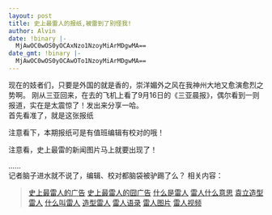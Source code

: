 ```yaml
---
layout: post
title: 史上最雷人的报纸,被雷到了别怪我!
author: Alvin
date: !binary |-
  MjAwOC0wOS0yOCAxNzo1NzoyMiArMDgwMA==
date_gmt: !binary |-
  MjAwOC0wOS0yOCAwOTo1NzoyMiArMDgwMA==
---
```

现在的妓者们，只要是外国的就是香的，崇洋媚外之风在我神州大地又愈演愈烈之势啊。
刚从三亚回来，在去的飞机上看了9月16日的《三亚晨报》，偶尔看到一则报道，实在是太震惊了！发出来分享一哈。    
首先看准了，就是这张报纸     
     
注意看下，本期报纸可是有值班编辑有校对的哦！     
     
注意看，史上最雷的新闻图片马上就要出现了！     
     
......     
记者脑子进水就不说了，编辑、校对都脑袋被驴踢了么？
相关内容：
<blockquote>
<a href="http://www.baidu.com/s?wd=%CA%B7%C9%CF%D7%EE%C0%D7%C8%CB%B5%C4%B9%E3%B8%E6&lm=0&si=&rn=10&ie=gb2312&ct=0&cl=3&f=1&rsp=0&oq=%CA%B7%C9%CF%D7%EE%C0%D7%C8%CB%B5%C4%B1%A8%D6%BD%2C%B1%BB%C0%D7%B5%BD%C1%CB%B1%F0%B9%D6%CE%D2">史上最雷人的广告</a>       
<a href="http://www.baidu.com/s?wd=%CA%B7%C9%CF%D7%EE%C0%D7%C8%CB%B5%C4%87%E5%B9%E3%B8%E6&lm=0&si=&rn=10&ie=gb2312&ct=0&cl=3&f=1&rsp=1&oq=%CA%B7%C9%CF%D7%EE%C0%D7%C8%CB%B5%C4%B1%A8%D6%BD%2C%B1%BB%C0%D7%B5%BD%C1%CB%B1%F0%B9%D6%CE%D2">史上最雷人的囧广告</a>       
<a href="http://www.baidu.com/s?wd=%CA%B2%C3%B4%CA%C7%C0%D7%C8%CB&lm=0&si=&rn=10&ie=gb2312&ct=0&cl=3&f=1&rsp=2&oq=%CA%B7%C9%CF%D7%EE%C0%D7%C8%CB%B5%C4%B1%A8%D6%BD%2C%B1%BB%C0%D7%B5%BD%C1%CB%B1%F0%B9%D6%CE%D2">什么是雷人</a>       
<a href="http://www.baidu.com/s?wd=%C0%D7%C8%CB%CA%B2%C3%B4%D2%E2%CB%BC&lm=0&si=&rn=10&ie=gb2312&ct=0&cl=3&f=1&rsp=3&oq=%CA%B7%C9%CF%D7%EE%C0%D7%C8%CB%B5%C4%B1%A8%D6%BD%2C%B1%BB%C0%D7%B5%BD%C1%CB%B1%F0%B9%D6%CE%D2">雷人什么意思</a>       
<a href="http://www.baidu.com/s?wd=%D4%AC%C1%A2%D4%EC%D0%CD%C0%D7%C8%CB&lm=0&si=&rn=10&ie=gb2312&ct=0&cl=3&f=1&rsp=4&oq=%CA%B7%C9%CF%D7%EE%C0%D7%C8%CB%B5%C4%B1%A8%D6%BD%2C%B1%BB%C0%D7%B5%BD%C1%CB%B1%F0%B9%D6%CE%D2">袁立造型雷人</a>
<a href="http://www.baidu.com/s?wd=%CA%B2%C3%B4%BD%D0%C0%D7%C8%CB&lm=0&si=&rn=10&ie=gb2312&ct=0&cl=3&f=1&rsp=5&oq=%CA%B7%C9%CF%D7%EE%C0%D7%C8%CB%B5%C4%B1%A8%D6%BD%2C%B1%BB%C0%D7%B5%BD%C1%CB%B1%F0%B9%D6%CE%D2">什么叫雷人</a>       
<a href="http://www.baidu.com/s?wd=%D4%EC%D0%CD%C0%D7%C8%CB&lm=0&si=&rn=10&ie=gb2312&ct=0&cl=3&f=1&rsp=6&oq=%CA%B7%C9%CF%D7%EE%C0%D7%C8%CB%B5%C4%B1%A8%D6%BD%2C%B1%BB%C0%D7%B5%BD%C1%CB%B1%F0%B9%D6%CE%D2">造型雷人</a>       
<a href="http://www.baidu.com/s?wd=%C0%D7%C8%CB%D3%EF%C2%BC&lm=0&si=&rn=10&ie=gb2312&ct=0&cl=3&f=1&rsp=7&oq=%CA%B7%C9%CF%D7%EE%C0%D7%C8%CB%B5%C4%B1%A8%D6%BD%2C%B1%BB%C0%D7%B5%BD%C1%CB%B1%F0%B9%D6%CE%D2">雷人语录</a>       
<a href="http://www.baidu.com/s?wd=%C0%D7%C8%CB%CD%BC%C6%AC&lm=0&si=&rn=10&ie=gb2312&ct=0&cl=3&f=1&rsp=8&oq=%CA%B7%C9%CF%D7%EE%C0%D7%C8%CB%B5%C4%B1%A8%D6%BD%2C%B1%BB%C0%D7%B5%BD%C1%CB%B1%F0%B9%D6%CE%D2">雷人图片</a>       
<a href="http://www.baidu.com/s?wd=%C0%D7%C8%CB%CA%D3%C6%B5&lm=0&si=&rn=10&ie=gb2312&ct=0&cl=3&f=1&rsp=9&oq=%CA%B7%C9%CF%D7%EE%C0%D7%C8%CB%B5%C4%B1%A8%D6%BD%2C%B1%BB%C0%D7%B5%BD%C1%CB%B1%F0%B9%D6%CE%D2">雷人视频</a></blockquote>
